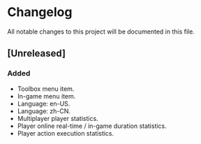 # Changelog

All notable changes to this project will be documented in this file.

## [Unreleased]

### Added

- Toolbox menu item. 
- In-game menu item. 
- Language: en-US.
- Language: zh-CN.
- Multiplayer player statistics.
- Player online real-time / in-game duration statistics. 
- Player action execution statistics. 